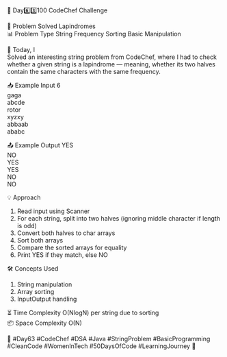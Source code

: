 🚀 Day6️⃣3️⃣100  CodeChef Challenge  

🧩 Problem Solved Lapindromes  
📊 Problem Type String  Frequency  Sorting  Basic Manipulation  

📝 Today, I  
Solved an interesting string problem from CodeChef, where I had to check whether a given string is a lapindrome — meaning, whether its two halves contain the same characters with the same frequency.  

📥 Example Input
6  
gaga  
abcde  
rotor  
xyzxy  
abbaab  
ababc  

📤 Example Output
YES  
NO  
YES  
YES  
NO  
NO  

💡 Approach  
1. Read input using Scanner  
2. For each string, split into two halves (ignoring middle character if length is odd)  
3. Convert both halves to char arrays  
4. Sort both arrays  
5. Compare the sorted arrays for equality  
6. Print YES if they match, else NO  

🛠️ Concepts Used  
1. String manipulation  
2. Array sorting  
3. InputOutput handling  

⏳ Time Complexity O(NlogN) per string due to sorting  
📦 Space Complexity O(N)  

🌱 #Day63 #CodeChef #DSA #Java #StringProblem #BasicProgramming #CleanCode #WomenInTech #50DaysOfCode #LearningJourney 🚀
